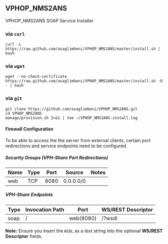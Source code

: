 ## VPHOP_NMS2ANS

VPHOP_NMS2ANS SOAP Service Installer

### via `curl`

```Shell
curl -L https://raw.github.com/asaglimbeni/VPHOP_NMS2ANS/master/install.sh | bash
```

### via `wget`

```Shell
wget --no-check-certificate https://raw.github.com/asaglimbeni/VPHOP_NMS2ANS/master/install.sh -O - | bash
```

### via `git`

```Shell
git clone https://github.com/asaglimbeni/VPHOP_NMS2ANS.git
cd VPHOP_NMS2ANS
manage/provision.sh 2>&1 | tee ~/VPHOP_NMS2ANS-install.log
```

#### Firewall Configuration

To be able to access the the server from external clients, certain port redirections and service endpoints need to be configured.

##### Security Groups (VPH-Share Port Redirections)

<table>
<thead>
<tr>
<th>Name    </th>
<th> Type </th>
<th> Port </th>
<th> Source    </th>
<th> Notes </th>
</tr>
</thead>
<tbody>
<tr>
<td>web </td>
<td> TCP  </td>
<td> 8080 </td>
<td> 0.0.0.0/0 </td>
<td>       </td>
</tr>
</tbody>
</table>

##### VPH-Share Endpoints

<table>
<thead>
<tr>
<th>Type         </th>
<th> Invocation Path       </th>
<th> Port      </th>
<th> WS/REST Descriptor</th>
</tr>
</thead>
<tbody>
<tr>
<td>soap         </td>
<td> /  </td>
<td> web(8080) </td>
<td> /?wsdl</td>
</tr>
</tbody>
</table>

**Note:** Ensure you insert the `WSDL` as a text string into the optional **WS/REST Descriptor** fields.
